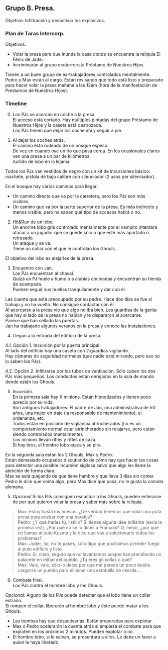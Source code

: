 ## Grupo B. Presa.  
Objetivo: Infiltración y desactivar los explosivos.  
  
### Plan de Taras Intercorp.  
Objetivos:  
 - Volar la presa para que inunde la casa donde se encuentra la reliquia El Fénix de Jade.  
 - Incriminarán al grupo ecoterrorista Préstamo de Nuestros Hijos.  
  
Tienen a un buen grupo de ex-trabajadores controlados mentalmente.  
Pedro y Max están al cargo. Están revisando que todo está listo y preparado para hacer volar la presa mañana a las 12am (hora de la manifestación de Prestamos de Nuestros Hijos).  
  
  
### Timeline  
0. Los PJs se acercan en coche a la presa.  
El acceso está cortado. Hay múltiples pintadas del grupo Préstamo de Nuestros Hijos y la caseta está destrozada.  
Los PJs tienen que dejar los coche ahí y seguir a pie.  
  
1. Al dejar los coches atrás.  
El camino está rodeado de un bosque espeso.  
De vez en cuando oye un río que pasa cerca. En los ocasionales claros ven una presa a un par de kilómetros.  
Aullido de lobo en la lejanía.  
  
Todos los PJs van vestidos de negro con un kit de incursiones básico: machete, pistola de bajo calibre con silenciador (2 usos por silenciador).  
  
En el bosque hay varios caminos para llegar:  
- Un camino directo que va por la carretera, pero los PJs son más visibles.  
- Un camino que va por la parte superior de la presa. Es más indirecto y menos visible, pero no saben qué tipo de accesos habrá o no.  
  
  
2. Hit&Run de un lobo.  
Un enorme lobo gris controlado mentalmente por el vampiro intentará atacar a un jugador que se quede sólo o que  esté más apartado o retrasado.  
Un ataque y se va.  
Tiene un collar con el que le controlan los Ghouls.  
  
El objetivo del lobo es alejarles de la presa.  
  
3. Encuentro con Jan.  
Los PJs encuentran al chaval.  
Quizá un PJ huele a humo o a alubias cocinadas y encuentran su tienda de acampada.  
Pueden seguir sus huellas tranquilamente y dar con él.  
  
Les cuenta que está preocupado por su padre. Hace dos días se fue al trabajo y no ha vuelto. No consigue contactar con él.  
Al acercarse a la presa vio que algo no iba bien. Los guardias de la garita que hay al lado de la presa no hablan y le dispararon al acercarse.  
Parece que han sellado las puertas.   
Jan ha trabajado algunos veranos en la presa y conoce las instalaciones.  
  
4. Llegan a la entrada del edificio de la presa.  
  
4.1. Opción 1. Incursión por la puerta principal:  
Al lado del edificio hay una caseta con 2 guardias vigilando.  
Hay cámaras de seguridad normales (que nadie está mirando, pero eso no lo saben los PJs).  
  
4.2. Opción 2. Infiltrarse por los tubos de ventilación. Sólo caben los dos PJs más pequeños. Los conductos están enrejados en la sala de mando donde están los Ghouls.  
  
5. Incursión.  
En la primera sala hay X minions. Están hipnotizados y tienen poco aprecio por su vida.  
Son antiguos trabajadores: El padre de Jan, una administrativa de 50 años, una mujer en traje (la responsable de mantenimiento), el ordenanza, etc.  
Todos están en posición de vigilancia atrincherados (no es un comportamiento normal estar atrincherados sin relajarse, pero están siendo controlados mentalmente).  
Los minions llevan rifles y rifles de caza.  
Si hay tiros, el hombre lobo ataca y se pira.  
  
En la segunda sala están los 2 Ghouls, Max y Pedro.  
Están demasiado ocupados discutiendo de cómo hay que hacer las cosas para detectar una posible incursión sigilosa salvo que algo les llame la atención de forma clara.  
Max se está quejando de que tiene hambre y que lleva 3 días sin comer. Pedro le dice que coma algo, pero Max dice que pasa, no le gusta la comida alemana.  
  
5. *Opcional* Si los PJs consiguen escuchar a los Ghouls, pueden enterarse de por qué quieren volar la presa y saber más sobre la reliquia.  
> Max: Estoy hasta los huevos. ¿De verdad tenemos que volar una puta presa para acabar con una baratija?  
> Pedro: ¿Y qué harías tú, listillo? Si tienes alguna idea brillante (sería la primera vez), ¿Por qué no se lo dices a François? O, mejor, ¿por qué no llamas al puto Kuzma y le dice que vas a solucionarle todos los problemas?  
> Max: Joder, tío, no te pases, sólo digo que podríamos prender fuego al puto edificio y listo.  
> Pedro: Sí, claro, seguro que no levantamos sospechas prendiendo un palacete en mitad del pueblo. ¿Tú eres gilipollas o qué?  
> Max: Vale, vale, sólo lo decía por que me parece un poco bestia cargarse un pueblo para eliminar una estatuilla de mierda...  
  
  
6. Combate final.  
Los PJs contra el hombre lobo y los Ghouls.  
  
*Opcional*: Alguno de los PJs puede detectar que el lobo tiene un collar extraño.  
Si rompen el collar, liberarán al hombre lobo y éste puede matar a los Ghouls.  
  
- Las bombas hay que desactivarlas. Están preparadas para explotar.  
- Max o Pedro acelerarán la cuenta atrás si empieza el combate para que exploten en los próximos 2 minutos. Pueden explotar o no.  
- El hombre lobo, si le salvan, se presentará a ellos. Le debe un favor a quien le haya liberado.  
